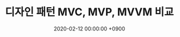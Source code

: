 ---
layout: article-view
categories: post
title:  "디자인 패턴 MVC, MVP, MVVM 비교"
summary: "summary 내용 삽입 해주세요."
date:   2020-02-12 00:00:00 +0900
---